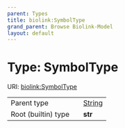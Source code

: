 ```yaml
---
parent: Types
title: biolink:SymbolType
grand_parent: Browse Biolink-Model
layout: default
---
```


# Type: SymbolType




URI: [biolink:SymbolType](https://w3id.org/biolink/vocab/SymbolType)

|  |  |  |
| --- | --- | --- |
| Parent type | | [String](types/String.md) |
| Root (builtin) type | | **str** |
